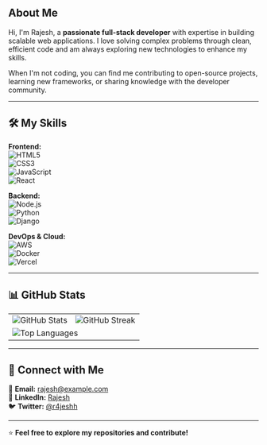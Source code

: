 ## About Me

Hi, I'm Rajesh, a **passionate full-stack developer** with expertise in building scalable web applications. I love solving complex problems through clean, efficient code and am always exploring new technologies to enhance my skills.  

When I'm not coding, you can find me contributing to open-source projects, learning new frameworks, or sharing knowledge with the developer community.

---

## 🛠️ My Skills  

**Frontend:**  
<img src="https://img.shields.io/badge/HTML5-E34F26?logo=html5&logoColor=white" alt="HTML5">  
<img src="https://img.shields.io/badge/CSS3-1572B6?logo=css3&logoColor=white" alt="CSS3">  
<img src="https://img.shields.io/badge/JavaScript-F7DF1E?logo=javascript&logoColor=black" alt="JavaScript">  
<img src="https://img.shields.io/badge/React-61DAFB?logo=react&logoColor=black" alt="React">  

**Backend:**  
<img src="https://img.shields.io/badge/Node.js-339933?logo=node.js&logoColor=white" alt="Node.js">  
<img src="https://img.shields.io/badge/Python-3776AB?logo=python&logoColor=white" alt="Python">  
<img src="https://img.shields.io/badge/Django-092E20?logo=django&logoColor=white" alt="Django">  

**DevOps & Cloud:**  
<img src="https://img.shields.io/badge/AWS-232F3E?logo=amazon-aws&logoColor=white" alt="AWS">  
<img src="https://img.shields.io/badge/Docker-2496ED?logo=docker&logoColor=white" alt="Docker">  
<img src="https://img.shields.io/badge/Vercel-000000?logo=vercel&logoColor=white" alt="Vercel">  

---

## 📊 GitHub Stats  

<table>
  <tr>
    <td>
      <img src="https://github-readme-stats.vercel.app/api?username=r4jeshh&show_icons=true&theme=dark&hide_border=true" alt="GitHub Stats">
    </td>
    <td>
      <img src="https://github-readme-streak-stats.herokuapp.com/?user=r4jeshh&theme=dark&hide_border=true" alt="GitHub Streak">
    </td>
  </tr>
  <tr>
    <td colspan="2">
      <img src="https://github-readme-stats.vercel.app/api/top-langs/?username=r4jeshh&layout=compact&theme=dark&hide_border=true" alt="Top Languages">
    </td>
  </tr>
</table>

---

## 🤝 Connect with Me  

📧 **Email:** rajesh@example.com  
💼 **LinkedIn:** [Rajesh](https://www.linkedin.com/in/rajesh)  
🐦 **Twitter:** [@r4jeshh](https://twitter.com/r4jeshh)  

---

⭐ **Feel free to explore my repositories and contribute!**  
